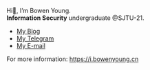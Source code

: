 Hi👋, I’m Bowen Young.
<br />**Information Security** undergraduate @SJTU-21.
+ [My Blog](https://bowenyoung.cn)
+ [My Telegram](https://t.me/BowenYoung)
+ [My E-mail](mailto:yys958257943@gmail.com)

For more information: <https://i.bowenyoung.cn>

